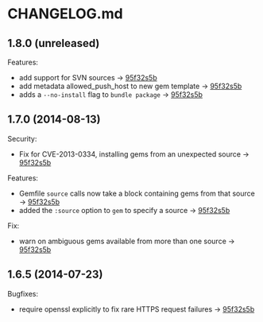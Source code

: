 # CHANGELOG.md

## 1.8.0 (unreleased)

Features:

- add support for SVN sources -> [95f32s5b](http://www.google.com)
- add metadata allowed_push_host to new gem template -> [95f32s5b](http://www.google.com)
- adds a `--no-install` flag to `bundle package` -> [95f32s5b](http://www.google.com)

## 1.7.0 (2014-08-13)

Security:

- Fix for CVE-2013-0334, installing gems from an unexpected source -> [95f32s5b](http://www.google.com)

Features:

- Gemfile `source` calls now take a block containing gems from that source -> [95f32s5b](http://www.google.com)
- added the `:source` option to `gem` to specify a source -> [95f32s5b](http://www.google.com)

Fix:

- warn on ambiguous gems available from more than one source -> [95f32s5b](http://www.google.com)

## 1.6.5 (2014-07-23)

Bugfixes:

- require openssl explicitly to fix rare HTTPS request failures -> [95f32s5b](http://www.google.com)